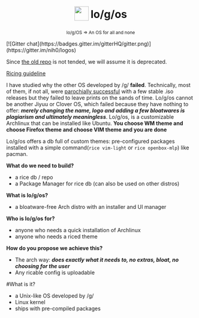 <h1 align="center">
<sub>
<img src="https://avatars3.githubusercontent.com/u/11442270"
      height="38"
      width="38">
</sub>
lo/g/os
</h1>
<p align="center">
<sup>
      lo/g/OS => An OS for all and none
</sup>
<br>
</p>
[![Gitter chat](https://badges.gitter.im/gitterHQ/gitter.png)](https://gitter.im/nih0/logos)

Since [the old repo](https://github.com/Gent00man/logos) is not tended, we will assume it is deprecated.

[Ricing guideline](https://github.com/install-logos/rice/wiki/logos-ricing-guideline)

I have studied why the other OS developed by /g/ **failed**. Technically, most of them, if not all, were [parochially successful](http://static.jiyuu.xyz/video/ppkg.htm) with a few stable .iso releases but they failed to leave prints on the sands of time. Lo/g/os cannot be another Jiyuu or Clover OS, which failed because they have nothing to offer: ***merely changing the name, logo and adding a few bloatwares is plagiarism and ultimately meaningless***. Lo/g/os, is a customizable Archlinux that can be installed like Ubuntu. **You choose WM theme and choose Firefox theme and choose VIM theme and you are done**

Lo/g/os offers a db full of custom themes: pre-configured packages installed with a simple command(`rice vim-light` or `rice openbox-mlp`) like pacman.

**What do we need to build?**
* a rice db / repo
* a Package Manager for rice db (can also be used on other distros)

**What is lo/g/os?**
* a bloatware-free Arch distro with an installer and UI manager

**Who is lo/g/os for?**
* anyone who needs a quick installation of Archlinux
* anyone who needs a riced theme

**How do you propose we achieve this?**
* The arch way: ***does exactly what it needs to, no extras, bloat, no choosing for the user***
* Any ricable config is uploadable


#What is it?
* a Unix-like OS developed by /g/
* Linux kernel
* ships with pre-compiled packages
